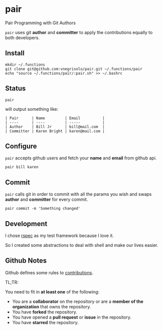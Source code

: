 # pair

Pair Programming with Git Authors

`pair` uses git **author** and **committer** to apply the contributions equally to both developers.

## Install

```shell
mkdir ~/.functions
git clone git@github.com:vnegrisolo/pair.git ~/.functions/pair
echo "source ~/.functions/pair/:pair.sh" >> ~/.bashrc
```

## Status

```shell
pair
```

will output something like:

```
| Pair      | Name         | Email          |
| ----      | ----         | -----          |
| Author    | Bill Jr      | bill@mail.com  |
| Committer | Karen Bright | karen@mail.com |
```

## Configure

`pair` accepts github users and fetch your **name** and **email** from github api.

```shell
pair bill karen
```

## Commit

`pair` calls git in order to commit with all the params you wish and swaps **author** and **committer** for every commit.

```shell
pair commit -m 'Something changed'
```

## Development

I chose [rspec](https://github.com/rspec/rspec) as my test framework because I love it.

So I created some abstractions to deal with shell and make our lives easier.

## Github Notes

Github defines some rules to [contributions](https://help.github.com/articles/why-are-my-contributions-not-showing-up-on-my-profile/#contributions-that-are-counted).

TL;TR:

You need to fit in **at least one** of the following:

- You are a **collaborator** on the repository or are a **member of the organization** that owns the repository.
- You have **forked** the repository.
- You have opened a **pull request** or **issue** in the repository.
- You have **starred** the repository.
